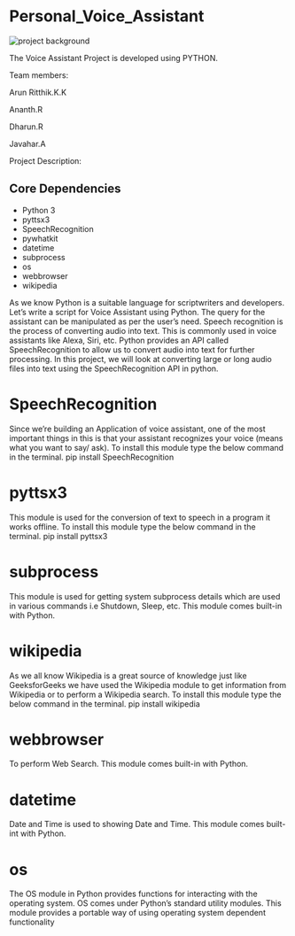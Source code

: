 # Personal_Voice_Assistant
![project background](https://user-images.githubusercontent.com/72666029/125659067-c453b337-8174-4d4a-a9f0-52a4b05cbdb0.jpg)

The Voice Assistant Project is developed using PYTHON.

Team members:

Arun Ritthik.K.K

Ananth.R

Dharun.R

Javahar.A

Project Description:

Core Dependencies
-----------------

-  Python 3
-  pyttsx3
-  SpeechRecognition
-  pywhatkit
-  datetime
-  subprocess
-  os
-  webbrowser
-  wikipedia


As we know Python is a suitable language for scriptwriters and developers. Let’s write a script for Voice Assistant using Python. The query for the assistant can be manipulated as per the user’s need. 
Speech recognition is the process of converting audio into text. This is commonly used in voice assistants like Alexa, Siri, etc. Python provides an API called SpeechRecognition to allow us to convert audio into text for further processing. In this project, we will look at converting large or long audio files into text using the SpeechRecognition API in python.

# SpeechRecognition

Since we’re building an Application of voice assistant, one of the most important things in this is that your assistant recognizes your voice (means what you want to say/ ask). To install this module type the below command in the terminal.
pip install SpeechRecognition

# pyttsx3

This module is used for the conversion of text to speech in a program it works offline. To install this module type the below command in the terminal.
pip install pyttsx3

# subprocess

This module is used for getting system subprocess details which are used in various commands i.e Shutdown, Sleep, etc. This module comes built-in with Python. 

# wikipedia

 As we all know Wikipedia is a great source of knowledge just like GeeksforGeeks we have used the Wikipedia module to get information from Wikipedia or to perform a Wikipedia search. To install this module type the below command in the terminal.
 pip install wikipedia

# webbrowser
To perform Web Search. This module comes built-in with Python. 

# datetime
Date and Time is used to showing Date and Time. This module comes built-int with Python.

# os
The OS module in Python provides functions for interacting with the operating system. OS comes under Python’s standard utility modules. This module provides a portable way of using operating system dependent functionality

